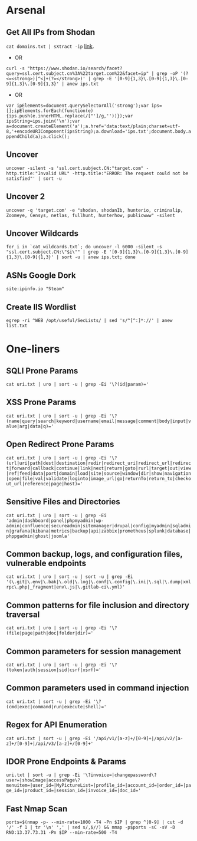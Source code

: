 # Arsenal

## Get All IPs from Shodan

```cat domains.txt | sXtract -ip``` [link](https://github.com/Vulnpire/shodanXtract).

* OR

```curl -s "https://www.shodan.io/search/facet?query=ssl.cert.subject.cn%3A%22target.com%22&facet=ip" | grep -oP '(?<=<strong>)[^<]+(?=</strong>)' | grep -E '[0-9]{1,3}\.[0-9]{1,3}\.[0-9]{1,3}\.[0-9]{1,3}' | anew ips.txt```

* OR

```var ipElements=document.querySelectorAll('strong');var ips=[];ipElements.forEach(function(e){ips.push(e.innerHTML.replace(/["']/g,''))});var ipsString=ips.join('\n');var a=document.createElement('a');a.href='data:text/plain;charset=utf-8,'+encodeURIComponent(ipsString);a.download='ips.txt';document.body.appendChild(a);a.click();```

## Uncover

```uncover -silent -s 'ssl.cert.subject.CN:"target.com" -http.title:"Invalid URL" -http.title:"ERROR: The request could not be satisfied"' | sort -u```

## Uncover 2

```uncover -q 'target.com' -e "shodan, shodanIb, hunterio, criminalip, Zoomeye, Censys, netlas, fullhunt, hunterhow, publicwww" -silent```

## Uncover Wildcards

```for i in `cat wildcards.txt`; do uncover -l 6000 -silent -s "ssl.cert.subject.CN:\"$i\"" | grep -E '[0-9]{1,3}\.[0-9]{1,3}\.[0-9]{1,3}\.[0-9]{1,3}' | sort -u | anew ips.txt; done```

## ASNs Google Dork

```site:ipinfo.io "Steam"```

## Create IIS Wordlist

```egrep -ri ^WEB /opt/useful/SecLists/ | sed 's/^[^:]*://' | anew list.txt```

#

# One-liners

## SQLI Prone Params

`cat uri.txt | uro | sort -u | grep -Ei '\?(id|param)='`

## XSS Prone Params

`cat uri.txt | uro | sort -u | grep -Ei '\?(name|query|search|keyword|username|email|message|comment|body|input|value|arg|data|q)='`

## Open Redirect Prone Params

`cat uri.txt | uro | sort -u | grep -Ei '\?(url|uri|path|dest|destination|redir|redirect_uri|redirect_url|redirect|forward|callback|continue|link|next|return|goto|rurl|target|out|view|ref|feed|data|port|domain|load|site|source|window|dir|show|navigation|open|file|val|validate|loginto|image_url|go|returnTo|return_to|checkout_url|reference|page|host)='`

## Sensitive Files and Directories

`cat uri.txt | uro | sort -u | grep -Ei 'admin|dashboard|panel|phpmyadmin|wp-admin|confluence|secureadmin|sitemanager|drupal|config|myadmin|sqladmin|grafana|kibana|metrics|backup|api|zabbix|prometheus|splunk|database|phppgadmin|ghost|joomla'`

## Common backup, logs, and configuration files, vulnerable endpoints

`cat uri.txt | uro | sort -u | sort -u | grep -Ei '(\.git|\.env|\.bak|\.old|\.log|\.conf|\.config|\.ini|\.sql|\.dump|xmlrpc\.php|_fragment|env\.js|\.gitlab-ci\.yml)'`

## Common patterns for file inclusion and directory traversal

`cat uri.txt | uro | sort -u | grep -Ei '\?(file|page|path|doc|folder|dir)='`

## Common parameters for session management

`cat uri.txt | uro | sort -u | grep -Ei '\?(token|auth|session|sid|csrf|xsrf)='`

## Common parameters used in command injection

`cat uri.txt | sort -u | grep -Ei '\?(cmd|exec|command|run|execute|shell)='`

## Regex for API Enumeration

`cat uri.txt | sort -u | grep -Ei '/api/v1/[a-z]+/[0-9]+|/api/v2/[a-z]+/[0-9]+|/api/v3/[a-z]+/[0-9]+'`

## IDOR Prone Endpoints & Params

`uri.txt | sort -u | grep -Ei '\?invoice=|changepassword\?user=|showImage|accessPage\?menuitem=|user_id=|MyPictureList=|profile_id=|account_id=|order_id=|page_id=|product_id=|session_id=|invoice_id=|doc_id='`

## Fast Nmap Scan

`ports=$(nmap -p- --min-rate=1000 -T4 -Pn $IP | grep ^[0-9] | cut -d '/' -f 1 | tr '\n' ',' | sed s/,$//) && nmap -p$ports -sC -sV -D RND:13.37.73.31 -Pn $IP --min-rate=500 -T4`
